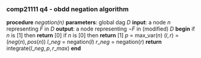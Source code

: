 ### comp21111 q4 - obdd negation algorithm

**procedure** *negation($n$)*
**parameters**: global dag $D$
**input**: a node $n$ representing $F$ in $D$
**output**: a node representing $\neg F$ in (modified) $D$
**begin**
	if $n$ is [1] then **return** [0]
	if $n$ is [0] then **return** [1]
	$p$ = max_var($n$)
	$(l,r)$ = $(neg(n),pos(n))$
	$l\_neg$ = negation($l$)
	$r\_neg$ = negation($r$)
	**return** integrate$(l\_neg,p,r\_max)$
**end**